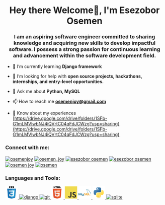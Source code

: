 <h1 align="center">Hey there Welcome👋, I'm Esezobor Osemen</h1>
<h3 align="center">I am an aspiring software engineer committed to sharing knowledge and acquiring new skills to develop impactful software.
I possess a strong passion for continuous learning and advancement within the software development field.</h3>

- 🌱 I’m currently learning **Django framework**

- 🤝 I’m looking for help with **open source projects, hackathons, internships, and entry-level opportunities.**

- 💬 Ask me about **Python, MySQL**

- 📫 How to reach me **osemenjoy@gmail.com**

- 📄 Know about my experiences [https://drive.google.com/drive/folders/1SFb-G1mLMVlwbNJ4iQVrtC04qFdJCWzg?usp=sharing](https://drive.google.com/drive/folders/1SFb-G1mLMVlwbNJ4iQVrtC04qFdJCWzg?usp=sharing)

<h3 align="left">Connect with me:</h3>
<p align="left">
<a href="https://dev.to/osemenjoy" target="blank"><img align="center" src="https://raw.githubusercontent.com/rahuldkjain/github-profile-readme-generator/master/src/images/icons/Social/devto.svg" alt="osemenjoy" height="30" width="40" /></a>
<a href="https://twitter.com/osemen_joy" target="blank"><img align="center" src="https://raw.githubusercontent.com/rahuldkjain/github-profile-readme-generator/master/src/images/icons/Social/twitter.svg" alt="osemen_joy" height="30" width="40" /></a>
<a href="https://linkedin.com/in/esezobor osemen" target="blank"><img align="center" src="https://raw.githubusercontent.com/rahuldkjain/github-profile-readme-generator/master/src/images/icons/Social/linked-in-alt.svg" alt="esezobor osemen" height="30" width="40" /></a>
<a href="https://fb.com/esezobor osemen" target="blank"><img align="center" src="https://raw.githubusercontent.com/rahuldkjain/github-profile-readme-generator/master/src/images/icons/Social/facebook.svg" alt="esezobor osemen" height="30" width="40" /></a>
<a href="https://www.hackerrank.com/osemen joy" target="blank"><img align="center" src="https://raw.githubusercontent.com/rahuldkjain/github-profile-readme-generator/master/src/images/icons/Social/hackerrank.svg" alt="osemen joy" height="30" width="40" /></a>
<a href="https://www.leetcode.com/osemen" target="blank"><img align="center" src="https://raw.githubusercontent.com/rahuldkjain/github-profile-readme-generator/master/src/images/icons/Social/leet-code.svg" alt="osemen" height="30" width="40" /></a>
</p>

<h3 align="left">Languages and Tools:</h3>
<p align="left"> <a href="https://www.w3schools.com/css/" target="_blank" rel="noreferrer"> <img src="https://raw.githubusercontent.com/devicons/devicon/master/icons/css3/css3-original-wordmark.svg" alt="css3" width="40" height="40"/> </a> <a href="https://www.djangoproject.com/" target="_blank" rel="noreferrer"> <img src="https://cdn.worldvectorlogo.com/logos/django.svg" alt="django" width="40" height="40"/> </a> <a href="https://git-scm.com/" target="_blank" rel="noreferrer"> <img src="https://www.vectorlogo.zone/logos/git-scm/git-scm-icon.svg" alt="git" width="40" height="40"/> </a> <a href="https://www.w3.org/html/" target="_blank" rel="noreferrer"> <img src="https://raw.githubusercontent.com/devicons/devicon/master/icons/html5/html5-original-wordmark.svg" alt="html5" width="40" height="40"/> </a> <a href="https://developer.mozilla.org/en-US/docs/Web/JavaScript" target="_blank" rel="noreferrer"> <img src="https://raw.githubusercontent.com/devicons/devicon/master/icons/javascript/javascript-original.svg" alt="javascript" width="40" height="40"/> </a> <a href="https://www.mysql.com/" target="_blank" rel="noreferrer"> <img src="https://raw.githubusercontent.com/devicons/devicon/master/icons/mysql/mysql-original-wordmark.svg" alt="mysql" width="40" height="40"/> </a> <a href="https://www.python.org" target="_blank" rel="noreferrer"> <img src="https://raw.githubusercontent.com/devicons/devicon/master/icons/python/python-original.svg" alt="python" width="40" height="40"/> </a> <a href="https://www.sqlite.org/" target="_blank" rel="noreferrer"> <img src="https://www.vectorlogo.zone/logos/sqlite/sqlite-icon.svg" alt="sqlite" width="40" height="40"/> </a> </p>



